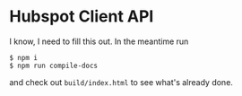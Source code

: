 # Hubspot Client API

I know, I need to fill this out. In the meantime run
```
$ npm i
$ npm run compile-docs
```
and check out `build/index.html` to see what's already done.
